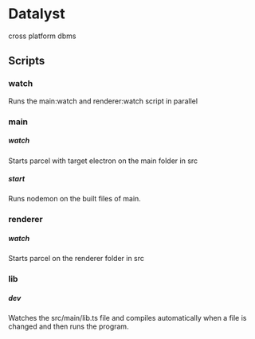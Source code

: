 # Datalyst
cross platform dbms

## Scripts

### watch

Runs the main:watch and renderer:watch script in parallel

### main

##### watch

Starts parcel with target electron on the main folder in src

##### start

Runs nodemon on the built files of main.

### renderer

##### watch

Starts parcel on the renderer folder in src

### lib

##### dev

Watches the src/main/lib.ts file and compiles automatically when a file is changed and then runs the program.
